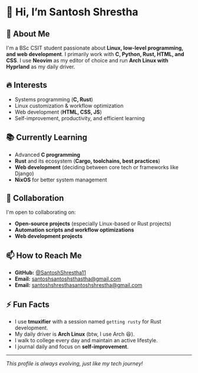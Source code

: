 
# 👋 Hi, I’m Santosh Shrestha

## 🚀 About Me
I'm a BSc CSIT student passionate about **Linux, low-level programming, and web development**. I primarily work with **C, Python, Rust, HTML, and CSS**. I use **Neovim** as my editor of choice and run **Arch Linux with Hyprland** as my daily driver.

## 🔥 Interests
- Systems programming (**C, Rust**)
- Linux customization & workflow optimization
- Web development (**HTML, CSS, JS**)
- Self-improvement, productivity, and efficient learning

## 📚 Currently Learning
- Advanced **C programming**
- **Rust** and its ecosystem (**Cargo, toolchains, best practices**)
- **Web development** (deciding between core tech or frameworks like Django)
- **NixOS** for better system management

## 🤝 Collaboration
I'm open to collaborating on:
- **Open-source projects** (especially Linux-based or Rust projects)
- **Automation scripts and workflow optimizations**
- **Web development projects**

## 📫 How to Reach Me
- **GitHub:** [@SantoshShrestha11](https://github.com/SantoshShrestha11)
- **Email:** [santoshsantoshsthastha@gmail.com](mailto:santoshsantoshsthastha@gmail.com)
- **Email:** [santoshshresthasantoshshrestha@gmail.com](mailto:santoshshresthasantoshshrestha.@gmail.com)

## ⚡ Fun Facts
- I use **tmuxifier** with a session named `getting rusty` for Rust development.
- My daily driver is **Arch Linux** (btw, I use Arch 😆).
- I walk to college every day and maintain an active lifestyle.
- I journal daily and focus on **self-improvement**.

---
_This profile is always evolving, just like my tech journey!_
